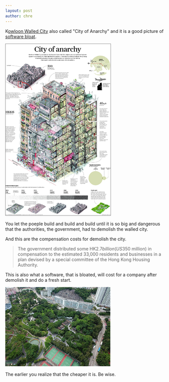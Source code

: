 ```yaml
---
layout: post
author: chre
---
```


K[owloon Walled City](https://en.wikipedia.org/wiki/Kowloon_Walled_City) also called "City of Anarchy" and it is a good picture of [software bloat](https://en.wikipedia.org/wiki/Software_bloat).

<img width="333" src="/assets/images/essays/kwc.jpg" style="border: 1px solid grey">

You let the poeple build and build and build until it is so big and dangerous that the authorities,
the government, had to demolish the walled city. 

And this are the compensation costs for demolish the city.

> The government distributed some HK$2.7 billion (US$350 million) in compensation to the estimated 33,000 residents and businesses in a plan devised by a special committee of the Hong Kong Housing Authority.

This is also what a software, that is bloated, will cost for a company after demolish it and do a fresh start.

<img width="333" src="/assets/images/essays/kwcp.jpg">

The earlier you realize that the cheaper it is. Be wise.